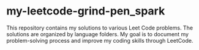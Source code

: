 # my-leetcode-grind-pen_spark
This repository contains my solutions to various Leet Code problems. The solutions are organized by language folders. My goal is to document my problem-solving process and improve my coding skills through LeetCode.
